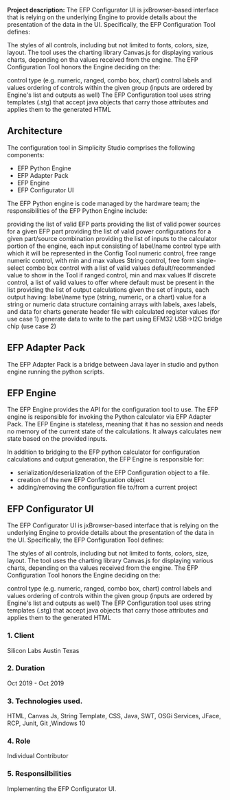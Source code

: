 

**Project description:** The EFP Configurator UI is jxBrowser-based interface that is relying on the underlying Engine to provide details about the presentation of the data in the UI. Specifically, the EFP Configuration Tool defines:

The styles of all controls, including but not limited to fonts, colors, size, layout. The tool uses the charting library Canvas.js for displaying various charts, depending on tha values received from the engine.
The EFP Configuration Tool honors the Engine deciding on the:

control type (e.g. numeric, ranged, combo box, chart)
control labels and values
ordering of controls within the given group (inputs are ordered by Engine's list and outputs as well)
The EFP Configuration tool uses string templates (.stg) that accept java objects that carry those attributes and applies them to the generated HTML

## Architecture
The configuration tool in Simplicity Studio comprises the following components:
<ul>
  <li>EFP Python Engine</li>
  <li>EFP Adapter Pack</li>
  <li>EFP Engine</li>
  <li>EFP Configurator UI</li>
</ul>

The EFP Python engine is code managed by the hardware team; the responsibilities of the EFP Python Engine include:

providing the list of valid EFP parts
providing the list of valid power sources for a given EFP part
providing the list of valid power configurations for a given part/source combination
providing the list of inputs to the calculator portion of the engine, each input consisting of
label/name
control type with which it will be represented in the Config Tool
numeric control, free range
numeric control, with min and max values
String control, free form
single-select combo box control with a list of valid values
default/recommended value to show in the Tool
if ranged control, min and max values
If discrete control, a list of valid values to offer where default must be present in the list
providing the list of output calculations given the set of inputs, each output having:
label/name
type (string, numeric, or a chart)
value for a string or numeric
data structure containing arrays with labels, axes labels, and data for charts
generate header file with calculated register values (for use case 1)
generate data to write to the part using EFM32 USB→I2C bridge chip (use case 2)

## EFP Adapter Pack
The EFP Adapter Pack is a bridge between Java layer in studio and python engine running the python scripts.

## EFP Engine
The EFP Engine provides the API for the configuration tool to use. The EFP engine is responsible for invoking the Python calculator via EFP Adapter Pack. The EFP Engine is stateless, meaning that it has no session and needs no memory of the current state of the calculations. It always calculates new state based on the provided inputs.

In addition to bridging to the EFP python calculator for configuration calculations and output generation, the EFP Engine is responsible for:

<ul>
  <li>serialization/deserialization of the EFP Configuration object to a file.</li>
  <li>creation of the new EFP Configuration object</li>
  <li>adding/removing the configuration file to/from a current project</li>
</ul>

## EFP Configurator UI
 The EFP Configurator UI is jxBrowser-based interface that is relying on the underlying Engine to provide details about the presentation of the data in the UI. Specifically, the EFP Configuration Tool defines:

The styles of all controls, including but not limited to fonts, colors, size, layout. The tool uses the charting library Canvas.js for displaying various charts, depending on tha values received from the engine.
The EFP Configuration Tool honors the Engine deciding on the:

control type (e.g. numeric, ranged, combo box, chart)
control labels and values
ordering of controls within the given group (inputs are ordered by Engine's list and outputs as well)
The EFP Configuration tool uses string templates (.stg) that accept java objects that carry those attributes and applies them to the generated HTML


### 1. Client

Silicon Labs Austin Texas
 
### 2.  Duration

Oct 2019 - Oct 2019

### 3. Technologies used. 
HTML, Canvas Js, String Template, CSS, Java, SWT, OSGi Services, JFace, RCP, Junit, Git ,Windows 10

### 4. Role 

Individual Contributor

### 5. Responsilbilities

Implementing the EFP Configurator UI.
